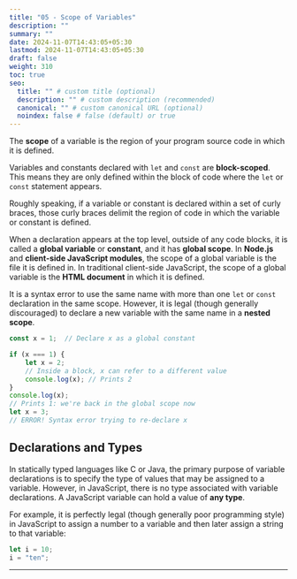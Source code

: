 ```yaml
---
title: "05 - Scope of Variables"
description: ""
summary: ""
date: 2024-11-07T14:43:05+05:30
lastmod: 2024-11-07T14:43:05+05:30
draft: false
weight: 310
toc: true
seo:
  title: "" # custom title (optional)
  description: "" # custom description (recommended)
  canonical: "" # custom canonical URL (optional)
  noindex: false # false (default) or true
---
```



The **scope** of a variable is the region of your program source code in which it is defined.

Variables and constants declared with `let` and `const` are **block-scoped**. This means they are only defined within the block of code where the `let` or `const` statement appears.

Roughly speaking, if a variable or constant is declared within a set of curly braces, those curly braces delimit the region of code in which the variable or constant is defined.

When a declaration appears at the top level, outside of any code blocks, it is called a **global variable** or **constant**, and it has **global scope**. In **Node.js** and **client-side JavaScript modules**, the scope of a global variable is the file it is defined in. In traditional client-side JavaScript, the scope of a global variable is the **HTML document** in which it is defined.

It is a syntax error to use the same name with more than one `let` or `const` declaration in the same scope. However, it is legal (though generally discouraged) to declare a new variable with the same name in a **nested scope**.

```js
const x = 1;  // Declare x as a global constant

if (x === 1) {
    let x = 2;
    // Inside a block, x can refer to a different value
    console.log(x); // Prints 2
}
console.log(x);
// Prints 1: we're back in the global scope now
let x = 3;
// ERROR! Syntax error trying to re-declare x
```



## Declarations and Types

In statically typed languages like C or Java, the primary purpose of variable declarations is to specify the type of values that may be assigned to a variable. However, in JavaScript, there is no type associated with variable declarations. A JavaScript variable can hold a value of **any type**.

For example, it is perfectly legal (though generally poor programming style) in JavaScript to assign a number to a variable and then later assign a string to that variable:

```js
let i = 10;
i = "ten";
```


____

